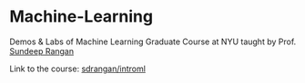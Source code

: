 # Machine-Learning
Demos &amp; Labs of Machine Learning Graduate Course at NYU taught by Prof. [Sundeep Rangan](http://wireless.engineering.nyu.edu/sundeep-rangan/)

Link to the course: [sdrangan/introml](https://github.com/sdrangan/introml)
